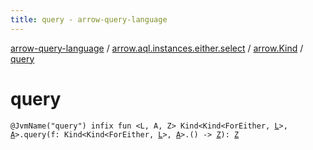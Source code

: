 ```yaml
---
title: query - arrow-query-language
---
```


[arrow-query-language](../../index.html) / [arrow.aql.instances.either.select](../index.html) / [arrow.Kind](index.html) / [query](./query.html)

# query

`@JvmName("query") infix fun <L, A, Z> Kind<Kind<ForEither, `[`L`](query.html#L)`>, `[`A`](query.html#A)`>.query(f: Kind<Kind<ForEither, `[`L`](query.html#L)`>, `[`A`](query.html#A)`>.() -> `[`Z`](query.html#Z)`): `[`Z`](query.html#Z)